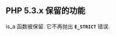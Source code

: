 PHP 5.3.x 保留的功能
--------------------

<span class="function">is\_a</span> 函数被保留. 它不再抛出
**`E_STRICT`** 错误.
